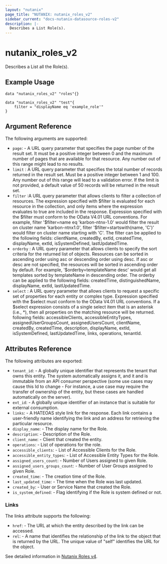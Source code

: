 ```yaml
---
layout: "nutanix"
page_title: "NUTANIX: nutanix_roles_v2"
sidebar_current: "docs-nutanix-datasource-roles-v2"
description: |-
  Describes a List Role(s).
---
```


# nutanix_roles_v2

Describes a List all the Role(s).

## Example Usage

```hcl
data "nutanix_roles_v2" "roles"{}

data "nutanix_roles_v2" "test"{
    filter = "displayName eq 'example_role'"
}
```

##  Argument Reference

The following arguments are supported:

* `page`: - A URL query parameter that specifies the page number of the result set. It must be a positive integer between 0 and the maximum number of pages that are available for that resource. Any number out of this range might lead to no results.
* `limit` : A URL query parameter that specifies the total number of records returned in the result set. Must be a positive integer between 1 and 100. Any number out of this range will lead to a validation error. If the limit is not provided, a default value of 50 records will be returned in the result set.
* `filter` :A URL query parameter that allows clients to filter a collection of resources. The expression specified with \$filter is evaluated for each resource in the collection, and only items where the expression evaluates to true are included in the response. Expression specified with the \$filter must conform to the OData V4.01 URL conventions. For example, filter '\$filter=name eq 'karbon-ntnx-1.0' would filter the result on cluster name 'karbon-ntnx1.0', filter '\$filter=startswith(name, 'C')' would filter on cluster name starting with 'C'. The filter can be applied to the following fields: clientName, createdBy, extId, createdTime, displayName, extId, isSystemDefined, lastUpdatedTime.
* `orderby` : A URL query parameter that allows clients to specify the sort criteria for the returned list of objects. Resources can be sorted in ascending order using asc or descending order using desc. If asc or desc are not specified, the resources will be sorted in ascending order by default. For example, '\$orderby=templateName desc' would get all templates sorted by templateName in descending order. The orderby can be applied to the following fields: createdTime, distinguishedName, displayName, extId, lastUpdatedTime.
* `select` : A URL query parameter that allows clients to request a specific set of properties for each entity or complex type. Expression specified with the \$select must conform to the OData V4.01 URL conventions. If a \$select expression consists of a single select item that is an asterisk (i.e., *), then all properties on the matching resource will be returned. following fields: accessibleClients, accessibleEntityTypes, assignedUserGroupsCount, assignedUsersCount, clientName, createdBy, createdTime, description, displayName, extId, isSystemDefined, lastUpdatedTime, links, operations, tenantId.

## Attributes Reference
The following attributes are exported:

* `tenant_id`: - A globally unique identifier that represents the tenant that owns this entity. The system automatically assigns it, and it and is immutable from an API consumer perspective (some use cases may cause this Id to change - For instance, a use case may require the transfer of ownership of the entity, but these cases are handled automatically on the server).
* `ext_id`: - A globally unique identifier of an instance that is suitable for external consumption.
* `links`: - A HATEOAS style link for the response. Each link contains a user-friendly name identifying the link and an address for retrieving the particular resource.
* `display_name`: - The display name for the Role.
* `description`: - Description of the Role.
* `client_name`: - Client that created the entity.
* `operations`: - List of operations for the role.
* `accessible_clients`: - List of Accessible Clients for the Role.
* `accessible_entity_types`: - List of Accessible Entity Types for the Role.
* `assigned_users_count`: - Number of Users assigned to given Role.
* `assigned_users_groups_count`: - Number of User Groups assigned to given Role.
* `created_time`: - The creation time of the Role.
* `last_updated_time`: - The time when the Role was last updated.
* `created_by`: - User or Service Name that created the Role.
* `is_system_defined`: - Flag identifying if the Role is system defined or not.

### Links

The links attribute supports the following:

* `href`: - The URL at which the entity described by the link can be accessed.
* `rel`: - A name that identifies the relationship of the link to the object that is returned by the URL. The unique value of "self" identifies the URL for the object.

See detailed information in [Nutanix Roles v4](https://developers.nutanix.com/api-reference?namespace=iam&version=v4.0#tag/Roles/operation/listRoles).
